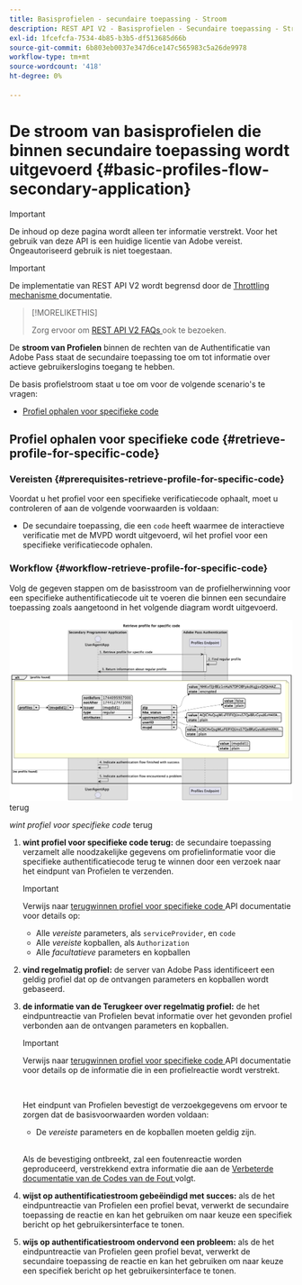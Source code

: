 ```yaml
---
title: Basisprofielen - secundaire toepassing - Stroom
description: REST API V2 - Basisprofielen - Secundaire toepassing - Stroom
exl-id: 1fcefcfa-7534-4b85-b3b5-df513685d66b
source-git-commit: 6b803eb0037e347d6ce147c565983c5a26de9978
workflow-type: tm+mt
source-wordcount: '418'
ht-degree: 0%

---
```


# De stroom van basisprofielen die binnen secundaire toepassing wordt uitgevoerd {#basic-profiles-flow-secondary-application}

>[!IMPORTANT]
>
> De inhoud op deze pagina wordt alleen ter informatie verstrekt. Voor het gebruik van deze API is een huidige licentie van Adobe vereist. Ongeautoriseerd gebruik is niet toegestaan.

>[!IMPORTANT]
>
> De implementatie van REST API V2 wordt begrensd door de [ Throttling mechanisme ](/help/authentication/integration-guide-programmers/throttling-mechanism.md) documentatie.

>[!MORELIKETHIS]
>
> Zorg ervoor om [ REST API V2 FAQs ](/help/authentication/integration-guide-programmers/rest-apis/rest-api-v2/rest-api-v2-faqs.md#authentication-phase-faqs-general) ook te bezoeken.

De **stroom van Profielen** binnen de rechten van de Authentificatie van Adobe Pass staat de secundaire toepassing toe om tot informatie over actieve gebruikerslogins toegang te hebben.

De basis profielstroom staat u toe om voor de volgende scenario&#39;s te vragen:

* [Profiel ophalen voor specifieke code](#retrieve-profile-for-specific-code)

## Profiel ophalen voor specifieke code {#retrieve-profile-for-specific-code}

### Vereisten {#prerequisites-retrieve-profile-for-specific-code}

Voordat u het profiel voor een specifieke verificatiecode ophaalt, moet u controleren of aan de volgende voorwaarden is voldaan:

* De secundaire toepassing, die een `code` heeft waarmee de interactieve verificatie met de MVPD wordt uitgevoerd, wil het profiel voor een specifieke verificatiecode ophalen.

### Workflow {#workflow-retrieve-profile-for-specific-code}

Volg de gegeven stappen om de basisstroom van de profielherwinning voor een specifieke authentificatiecode uit te voeren die binnen een secundaire toepassing zoals aangetoond in het volgende diagram wordt uitgevoerd.

![ wint profiel voor specifieke code ](../../../../../assets/rest-api-v2/flows/basic-access-flows/rest-api-v2-retrieve-profile-within-secondary-application-for-specific-code.png) terug

*wint profiel voor specifieke code* terug

1. **wint profiel voor specifieke code terug:** de secundaire toepassing verzamelt alle noodzakelijke gegevens om profielinformatie voor die specifieke authentificatiecode terug te winnen door een verzoek naar het eindpunt van Profielen te verzenden.

   >[!IMPORTANT]
   >
   > Verwijs naar [ terugwinnen profiel voor specifieke code ](../../apis/profiles-apis/rest-api-v2-profiles-apis-retrieve-profile-for-specific-code.md) API documentatie voor details op:
   >
   > * Alle _vereiste_ parameters, als `serviceProvider`, en `code`
   > * Alle _vereiste_ kopballen, als `Authorization`
   > * Alle _facultatieve_ parameters en kopballen

1. **vind regelmatig profiel:** de server van Adobe Pass identificeert een geldig profiel dat op de ontvangen parameters en kopballen wordt gebaseerd.

1. **de informatie van de Terugkeer over regelmatig profiel:** de het eindpuntreactie van Profielen bevat informatie over het gevonden profiel verbonden aan de ontvangen parameters en kopballen.

   >[!IMPORTANT]
   >
   > Verwijs naar [ terugwinnen profiel voor specifieke code ](../../apis/profiles-apis/rest-api-v2-profiles-apis-retrieve-profile-for-specific-code.md) API documentatie voor details op de informatie die in een profielreactie wordt verstrekt.
   > 
   > <br/>
   > 
   > Het eindpunt van Profielen bevestigt de verzoekgegevens om ervoor te zorgen dat de basisvoorwaarden worden voldaan:
   >
   > * De _vereiste_ parameters en de kopballen moeten geldig zijn.
   >
   > <br/>
   > 
   > Als de bevestiging ontbreekt, zal een foutenreactie worden geproduceerd, verstrekkend extra informatie die aan de [ Verbeterde documentatie van de Codes van de Fout ](../../../../features-standard/error-reporting/enhanced-error-codes.md) volgt.

1. **wijst op authentificatiestroom gebeëindigd met succes:** als de het eindpuntreactie van Profielen een profiel bevat, verwerkt de secundaire toepassing de reactie en kan het gebruiken om naar keuze een specifiek bericht op het gebruikersinterface te tonen.

1. **wijs op authentificatiestroom ondervond een probleem:** als de het eindpuntreactie van Profielen geen profiel bevat, verwerkt de secundaire toepassing de reactie en kan het gebruiken om naar keuze een specifiek bericht op het gebruikersinterface te tonen.
